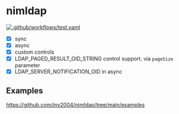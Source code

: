# nimldap

[![.github/workflows/test.yaml](https://github.com/inv2004/nimldap/actions/workflows/test.yaml/badge.svg)](https://github.com/inv2004/nimldap/actions/workflows/test.yaml)

- [x] sync
- [x] async
- [x] custom controls
- [x] LDAP_PAGED_RESULT_OID_STRING control support. via ```pageSize``` parameter
- [x] LDAP_SERVER_NOTIFICATION_OID in async

## Examples
https://github.com/inv2004/nimldap/tree/main/examples
